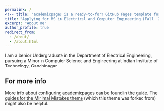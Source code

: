```yaml
---
permalink: /
<!-- title: "academicpages is a ready-to-fork GitHub Pages template for academic personal websites" -->
title: "Applying for MS in Electrical and Computer Engineering (Fall '23)"
excerpt: "About me"
author_profile: true
redirect_from: 
  - /about/
  - /about.html
---
```


I am a Senior Undergraduate in the Department of Electrical Engineering, pursuing a Minor in Computer Science and Engineering at Indian Institute of Technology, Gandhinagar. 

For more info
------
More info about configuring academicpages can be found in [the guide](https://academicpages.github.io/markdown/). The [guides for the Minimal Mistakes theme](https://mmistakes.github.io/minimal-mistakes/docs/configuration/) (which this theme was forked from) might also be helpful.
